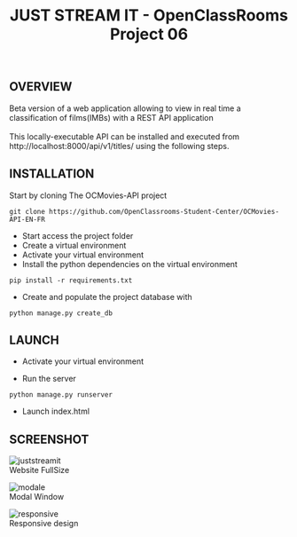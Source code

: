 <h1 align="center">JUST STREAM IT -  OpenClassRooms Project 06 </h1>
<br>

## OVERVIEW
Beta version of a web application allowing to view in real time a classification of films(IMBs) with a REST API application
<br>
<br>
This locally-executable API can be installed and executed from http://localhost:8000/api/v1/titles/ using the following steps.

## INSTALLATION 
Start by cloning The OCMovies-API project
```
git clone https://github.com/OpenClassrooms-Student-Center/OCMovies-API-EN-FR
```
- Start access the project folder
- Create a virtual environment
- Activate your virtual environment
- Install the python dependencies on the virtual environment
```
pip install -r requirements.txt
```
- Create and populate the project database with  
```
python manage.py create_db
```

## LAUNCH 
- Activate your virtual environment

- Run the server
```
python manage.py runserver 
```
- Launch index.html

## SCREENSHOT

![juststreamit](https://user-images.githubusercontent.com/55999192/112386560-5993f900-8cae-11eb-9638-dee7df5f1b2f.PNG)
<br>
Website FullSize

![modale](https://user-images.githubusercontent.com/55999192/112386742-919b3c00-8cae-11eb-9436-177807a5e4eb.PNG)
<br>
Modal Window

![responsive](https://user-images.githubusercontent.com/55999192/112386762-995ae080-8cae-11eb-9746-1d89ae6a4772.PNG)
<br>
Responsive design
